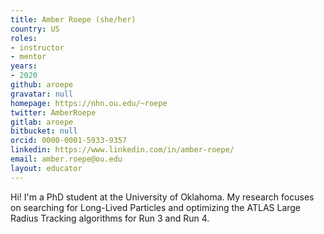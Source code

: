 ```yaml
---
title: Amber Roepe (she/her)
country: US
roles:
- instructor
- mentor
years:
- 2020
github: aroepe
gravatar: null
homepage: https://nhn.ou.edu/~roepe
twitter: AmberRoepe
gitlab: aroepe
bitbucket: null
orcid: 0000-0001-5933-9357
linkedin: https://www.linkedin.com/in/amber-roepe/
email: amber.roepe@ou.edu
layout: educator
---
```


<!-- Write something about yourself here (if you want)!
You can use Markdown syntax to style this page.
-->

Hi! I'm a PhD student at the University of Oklahoma. My research focuses on searching for Long-Lived Particles and optimizing the ATLAS Large Radius Tracking algorithms for Run 3 and Run 4.